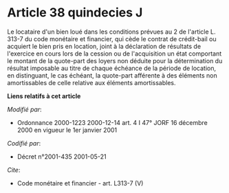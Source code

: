 # Article 38 quindecies J

Le locataire d'un bien loué dans les conditions prévues au 2 de l'article L. 313-7 du code monétaire et financier, qui cède
le contrat de crédit-bail ou acquiert le bien pris en location, joint à la déclaration de résultats de l'exercice en cours
lors de la cession ou de l'acquisition un état comportant le montant de la quote-part des loyers non déduite pour la
détermination du résultat imposable au titre de chaque échéance de la période de location, en distinguant, le cas échéant, la
quote-part afférente à des éléments non amortissables de celle relative aux éléments amortissables.

**Liens relatifs à cet article**

_Modifié par_:

  - Ordonnance 2000-1223 2000-12-14 art. 4 I 47° JORF 16 décembre 2000 en vigueur le 1er janvier 2001

_Codifié par_:

  - Décret n°2001-435 2001-05-21

_Cite_:

  - Code monétaire et financier - art. L313-7 (V)
